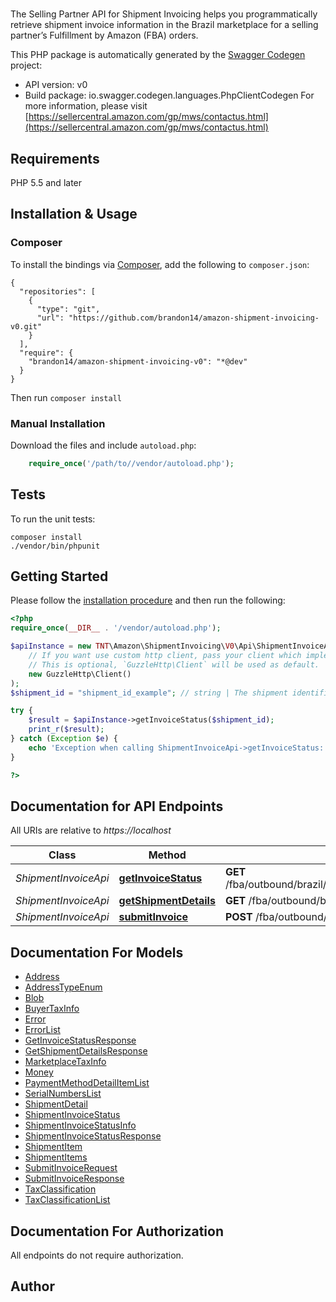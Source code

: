 # 
The Selling Partner API for Shipment Invoicing helps you programmatically retrieve shipment invoice information in the Brazil marketplace for a selling partner’s Fulfillment by Amazon (FBA) orders.

This PHP package is automatically generated by the [Swagger Codegen](https://github.com/swagger-api/swagger-codegen) project:

- API version: v0
- Build package: io.swagger.codegen.languages.PhpClientCodegen
For more information, please visit [https://sellercentral.amazon.com/gp/mws/contactus.html](https://sellercentral.amazon.com/gp/mws/contactus.html)

## Requirements

PHP 5.5 and later

## Installation & Usage
### Composer

To install the bindings via [Composer](http://getcomposer.org/), add the following to `composer.json`:

```
{
  "repositories": [
    {
      "type": "git",
      "url": "https://github.com/brandon14/amazon-shipment-invoicing-v0.git"
    }
  ],
  "require": {
    "brandon14/amazon-shipment-invoicing-v0": "*@dev"
  }
}
```

Then run `composer install`

### Manual Installation

Download the files and include `autoload.php`:

```php
    require_once('/path/to//vendor/autoload.php');
```

## Tests

To run the unit tests:

```
composer install
./vendor/bin/phpunit
```

## Getting Started

Please follow the [installation procedure](#installation--usage) and then run the following:

```php
<?php
require_once(__DIR__ . '/vendor/autoload.php');

$apiInstance = new TNT\Amazon\ShipmentInvoicing\V0\Api\ShipmentInvoiceApi(
    // If you want use custom http client, pass your client which implements `GuzzleHttp\ClientInterface`.
    // This is optional, `GuzzleHttp\Client` will be used as default.
    new GuzzleHttp\Client()
);
$shipment_id = "shipment_id_example"; // string | The shipment identifier for the shipment.

try {
    $result = $apiInstance->getInvoiceStatus($shipment_id);
    print_r($result);
} catch (Exception $e) {
    echo 'Exception when calling ShipmentInvoiceApi->getInvoiceStatus: ', $e->getMessage(), PHP_EOL;
}

?>
```

## Documentation for API Endpoints

All URIs are relative to *https://localhost*

Class | Method | HTTP request | Description
------------ | ------------- | ------------- | -------------
*ShipmentInvoiceApi* | [**getInvoiceStatus**](docs/Api/ShipmentInvoiceApi.md#getinvoicestatus) | **GET** /fba/outbound/brazil/v0/shipments/{shipmentId}/invoice/status | 
*ShipmentInvoiceApi* | [**getShipmentDetails**](docs/Api/ShipmentInvoiceApi.md#getshipmentdetails) | **GET** /fba/outbound/brazil/v0/shipments/{shipmentId} | 
*ShipmentInvoiceApi* | [**submitInvoice**](docs/Api/ShipmentInvoiceApi.md#submitinvoice) | **POST** /fba/outbound/brazil/v0/shipments/{shipmentId}/invoice | 


## Documentation For Models

 - [Address](docs/Model/Address.md)
 - [AddressTypeEnum](docs/Model/AddressTypeEnum.md)
 - [Blob](docs/Model/Blob.md)
 - [BuyerTaxInfo](docs/Model/BuyerTaxInfo.md)
 - [Error](docs/Model/Error.md)
 - [ErrorList](docs/Model/ErrorList.md)
 - [GetInvoiceStatusResponse](docs/Model/GetInvoiceStatusResponse.md)
 - [GetShipmentDetailsResponse](docs/Model/GetShipmentDetailsResponse.md)
 - [MarketplaceTaxInfo](docs/Model/MarketplaceTaxInfo.md)
 - [Money](docs/Model/Money.md)
 - [PaymentMethodDetailItemList](docs/Model/PaymentMethodDetailItemList.md)
 - [SerialNumbersList](docs/Model/SerialNumbersList.md)
 - [ShipmentDetail](docs/Model/ShipmentDetail.md)
 - [ShipmentInvoiceStatus](docs/Model/ShipmentInvoiceStatus.md)
 - [ShipmentInvoiceStatusInfo](docs/Model/ShipmentInvoiceStatusInfo.md)
 - [ShipmentInvoiceStatusResponse](docs/Model/ShipmentInvoiceStatusResponse.md)
 - [ShipmentItem](docs/Model/ShipmentItem.md)
 - [ShipmentItems](docs/Model/ShipmentItems.md)
 - [SubmitInvoiceRequest](docs/Model/SubmitInvoiceRequest.md)
 - [SubmitInvoiceResponse](docs/Model/SubmitInvoiceResponse.md)
 - [TaxClassification](docs/Model/TaxClassification.md)
 - [TaxClassificationList](docs/Model/TaxClassificationList.md)


## Documentation For Authorization

 All endpoints do not require authorization.


## Author



